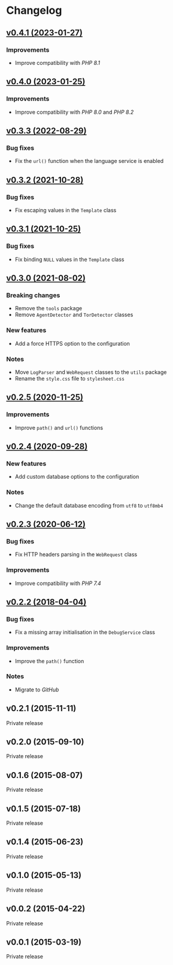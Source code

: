 # Changelog

## [v0.4.1 (2023-01-27)](https://github.com/AlexisJehan/Amity/releases/tag/v0.4.1)

### Improvements
- Improve compatibility with _PHP 8.1_

## [v0.4.0 (2023-01-25)](https://github.com/AlexisJehan/Amity/releases/tag/v0.4.0)

### Improvements
- Improve compatibility with _PHP 8.0_ and _PHP 8.2_

## [v0.3.3 (2022-08-29)](https://github.com/AlexisJehan/Amity/releases/tag/v0.3.3)

### Bug fixes
- Fix the `url()` function when the language service is enabled

## [v0.3.2 (2021-10-28)](https://github.com/AlexisJehan/Amity/releases/tag/v0.3.2)

### Bug fixes
- Fix escaping values in the `Template` class

## [v0.3.1 (2021-10-25)](https://github.com/AlexisJehan/Amity/releases/tag/v0.3.1)

### Bug fixes
- Fix binding `NULL` values in the `Template` class

## [v0.3.0 (2021-08-02)](https://github.com/AlexisJehan/Amity/releases/tag/v0.3.0)

### Breaking changes
- Remove the `tools` package
- Remove `AgentDetector` and `TorDetector` classes

### New features
- Add a force HTTPS option to the configuration

### Notes
- Move `LogParser` and `WebRequest` classes to the `utils` package
- Rename the `style.css` file to `stylesheet.css`

## [v0.2.5 (2020-11-25)](https://github.com/AlexisJehan/Amity/releases/tag/v0.2.5)

### Improvements
- Improve `path()` and `url()` functions

## [v0.2.4 (2020-09-28)](https://github.com/AlexisJehan/Amity/releases/tag/v0.2.4)

### New features
- Add custom database options to the configuration

### Notes
- Change the default database encoding from `utf8` to `utf8mb4`

## [v0.2.3 (2020-06-12)](https://github.com/AlexisJehan/Amity/releases/tag/v0.2.3)

### Bug fixes
- Fix HTTP headers parsing in the `WebRequest` class

### Improvements
- Improve compatibility with _PHP 7.4_

## [v0.2.2 (2018-04-04)](https://github.com/AlexisJehan/Amity/releases/tag/v0.2.2)

### Bug fixes
- Fix a missing array initialisation in the `DebugService` class

### Improvements
- Improve the `path()` function

### Notes
- Migrate to _GitHub_

## v0.2.1 (2015-11-11)
Private release

## v0.2.0 (2015-09-10)
Private release

## v0.1.6 (2015-08-07)
Private release

## v0.1.5 (2015-07-18)
Private release

## v0.1.4 (2015-06-23)
Private release

## v0.1.0 (2015-05-13)
Private release

## v0.0.2 (2015-04-22)
Private release

## v0.0.1 (2015-03-19)
Private release
